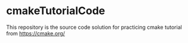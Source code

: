 # cmakeTutorialCode
This repository is the source code solution for practicing cmake tutorial from https://cmake.org/
